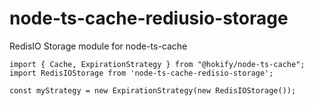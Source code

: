 # node-ts-cache-rediusio-storage
RedisIO Storage module for node-ts-cache

```
import { Cache, ExpirationStrategy } from "@hokify/node-ts-cache";
import RedisIOStorage from 'node-ts-cache-redisio-storage';

const myStrategy = new ExpirationStrategy(new RedisIOStorage());
```
